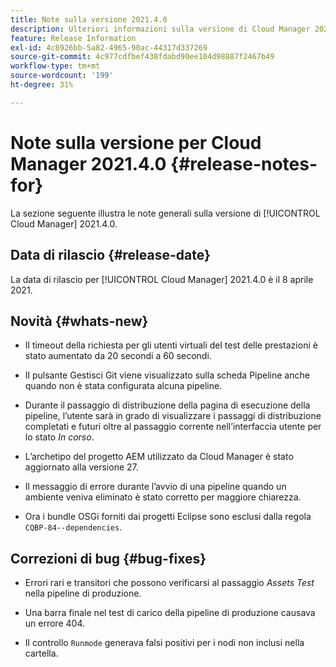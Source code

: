 ```yaml
---
title: Note sulla versione 2021.4.0
description: Ulteriori informazioni sulla versione di Cloud Manager 2021.4.0
feature: Release Information
exl-id: 4c8926bb-5a82-4965-90ac-44317d337269
source-git-commit: 4c977cdfbef438fdabd90ee104d98887f2467b49
workflow-type: tm+mt
source-wordcount: '199'
ht-degree: 31%

---
```


# Note sulla versione per Cloud Manager 2021.4.0 {#release-notes-for}

La sezione seguente illustra le note generali sulla versione di [!UICONTROL Cloud Manager] 2021.4.0.

## Data di rilascio {#release-date}

La data di rilascio per [!UICONTROL Cloud Manager] 2021.4.0 è il 8 aprile 2021.

## Novità {#whats-new}

* Il timeout della richiesta per gli utenti virtuali del test delle prestazioni è stato aumentato da 20 secondi a 60 secondi.

* Il pulsante Gestisci Git viene visualizzato sulla scheda Pipeline anche quando non è stata configurata alcuna pipeline.

* Durante il passaggio di distribuzione della pagina di esecuzione della pipeline, l’utente sarà in grado di visualizzare i passaggi di distribuzione completati e futuri oltre al passaggio corrente nell’interfaccia utente per lo stato *In corso*.

* L’archetipo del progetto AEM utilizzato da Cloud Manager è stato aggiornato alla versione 27.

* Il messaggio di errore durante l’avvio di una pipeline quando un ambiente veniva eliminato è stato corretto per maggiore chiarezza.

* Ora i bundle OSGi forniti dai progetti Eclipse sono esclusi dalla regola `CQBP-84--dependencies`.

## Correzioni di bug {#bug-fixes}

* Errori rari e transitori che possono verificarsi al passaggio *Assets Test* nella pipeline di produzione.

* Una barra finale nel test di carico della pipeline di produzione causava un errore 404.

* Il controllo `Runmode` generava falsi positivi per i nodi non inclusi nella cartella.
